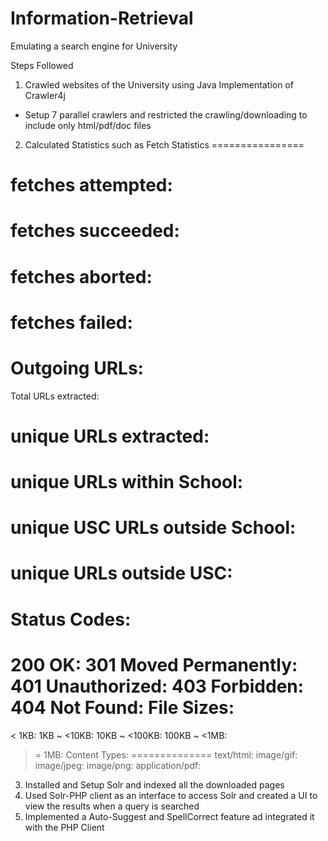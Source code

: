 # Information-Retrieval
Emulating a search engine for University

Steps Followed

1) Crawled websites of the University using Java Implementation of Crawler4j
  - Setup 7 parallel crawlers and restricted the crawling/downloading to include only html/pdf/doc files
2) Calculated Statistics such as 
Fetch Statistics
================
# fetches attempted:
# fetches succeeded:
# fetches aborted:
# fetches failed:
Outgoing URLs:
==============
Total URLs extracted:
# unique URLs extracted:
# unique URLs within School:
# unique USC URLs outside School:
# unique URLs outside USC:
Status Codes:
=============
200 OK:
301 Moved Permanently:
401 Unauthorized:
403 Forbidden:
404 Not Found:
File Sizes:
===========
< 1KB:
1KB ~ <10KB:
10KB ~ <100KB:
100KB ~ <1MB:
>= 1MB:
Content Types:
==============
text/html:
image/gif:
image/jpeg:
image/png:
application/pdf:

3) Installed and Setup Solr and indexed all the downloaded pages
4) Used Solr-PHP client as an interface to access Solr and created a UI to view the results when a query is searched
5) Implemented a Auto-Suggest and SpellCorrect feature ad integrated it with the PHP Client

